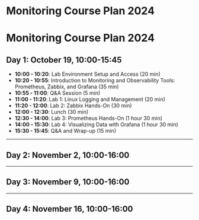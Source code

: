 # Monitoring Course Plan 2024

# Monitoring Course Plan 2024

## Day 1: October 19, 10:00-15:45

- **10:00 - 10:20**: Lab Environment Setup and Access (20 min)
- **10:20 - 10:55**: Introduction to Monitoring and Observability Tools: Prometheus, Zabbix, and Grafana (35 min)
- **10:55 - 11:00**: Q&A Session (5 min)
- **11:00 - 11:20**: Lab 1: Linux Logging and Management (20 min)
- **11:20 - 12:00**: Lab 2: Zabbix Hands-On (30 min)
- **12:00 - 12:30**: Lunch (30 min)
- **12:30 - 14:00**: Lab 3: Prometheus Hands-On (1 hour 30 min)
- **14:00 - 15:30**: Lab 4: Visualizing Data with Grafana (1 hour 30 min)
- **15:30 - 15:45**: Q&A and Wrap-up (15 min)

---

## Day 2: November 2, 10:00-16:00



---

## Day 3: November 9, 10:00-16:00



---

## Day 4: November 16, 10:00-16:00

